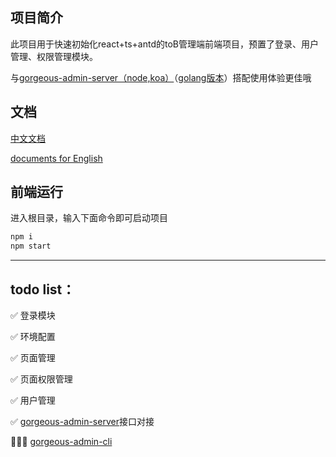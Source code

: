 ## 项目简介

此项目用于快速初始化react+ts+antd的toB管理端前端项目，预置了登录、用户管理、权限管理模块。

与[gorgeous-admin-server（node,koa）](https://github.com/zhuhengtan/gorgeous-admin-server)（[golang版本](https://github.com/CryBecase/gorgeous-admin-server-cli)）搭配使用体验更佳哦

## 文档
[中文文档](https://zhuhengtan.github.io/gorgeous-admin/#/zh-cn/)

[documents for English](https://zhuhengtan.github.io/gorgeous-admin/#/)

## 前端运行

进入根目录，输入下面命令即可启动项目

```bash
npm i
npm start
```

---------
## todo list：

✅ 登录模块

✅ 环境配置

✅ 页面管理

✅ 页面权限管理

✅ 用户管理

✅ [gorgeous-admin-server](https://github.com/zhuhengtan/gorgeous-admin-server)接口对接

👨🏻‍💻 [gorgeous-admin-cli](https://github.com/zhuhengtan/gorgeous-admin-cli)
